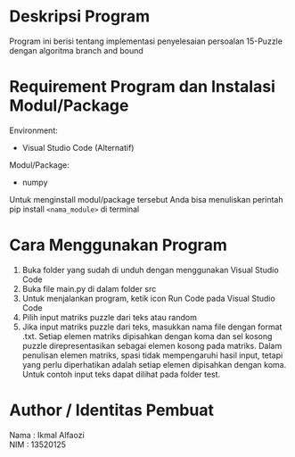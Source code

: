 # Deskripsi Program

Program ini berisi tentang implementasi penyelesaian persoalan 15-Puzzle dengan algoritma
branch and bound

# Requirement Program dan Instalasi Modul/Package

Environment:

-   Visual Studio Code (Alternatif)

Modul/Package:

-   numpy

Untuk menginstall modul/package tersebut Anda bisa menuliskan perintah pip install `<nama_module>` di terminal

# Cara Menggunakan Program

1. Buka folder yang sudah di unduh dengan menggunakan Visual Studio Code
2. Buka file main.py di dalam folder src
3. Untuk menjalankan program, ketik icon Run Code pada Visual Studio Code
4. Pilih input matriks puzzle dari teks atau random
5. Jika input matriks puzzle dari teks, masukkan nama file dengan format .txt. Setiap elemen matriks dipisahkan dengan koma dan sel kosong puzzle direpresentasikan sebagai elemen kosong pada matriks. Dalam penulisan elemen matriks, spasi tidak mempengaruhi hasil input, tetapi yang perlu diperhatikan adalah setiap elemen dipisahkan dengan koma. Untuk contoh input teks dapat dilihat pada folder test.

# Author / Identitas Pembuat

Nama : Ikmal Alfaozi <br>
NIM : 13520125
